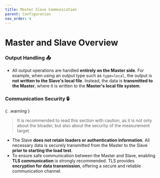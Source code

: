 ```yaml
---
title: Master Slave Communication
parent: Configuration
nav_order: 4
---
```


# Master and Slave Overview

### Output Handling 📤
- All output operations are handled **entirely on the Master side**. For example, when using an output type such as `type=local`, the output is **not written to the Slave's local file**. Instead, the data is **transmitted to the Master**, where it is written to the **Master's local file system**.

### Communication Security 🔒

{: .warning }
> It is recommended to read this section with caution, as it is not only about the bloader, but also about the security of the measurement target.

- The Slave **does not retain loaders or authentication information**. All necessary data is securely transmitted from the Master to the Slave **prior to starting the load test**. 
- To ensure safe communication between the Master and Slave, enabling **TLS communication** is strongly recommended. TLS provides **encryption for data transmission**, offering a secure and reliable communication channel. 